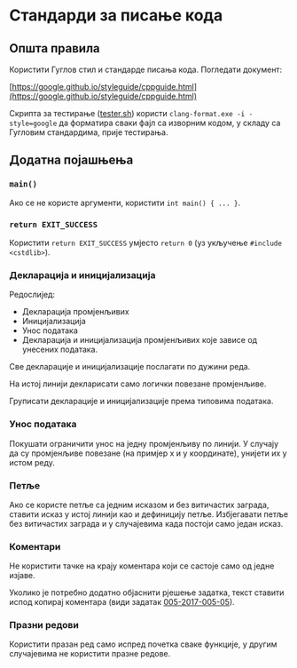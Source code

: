 # Стандарди за писање кода
## Општа правила
Користити Гуглов стил и стандарде писања кода. Погледати документ:

[https://google.github.io/styleguide/cppguide.html](https://google.github.io/styleguide/cppguide.html)

Скрипта за тестирање ([tester.sh](https://github.com/novakpetrovic/takmicenje/tree/master/tester)) користи `clang-format.exe -i -style=google` да форматира сваки фајл са изворним кодом, у складу са Гугловим стандардима, прије тестирања.

## Додатна појашњења
### `main()`
Ако се не користе аргументи, користити `int main() { ... }`.
### `return EXIT_SUCCESS`
Користити `return EXIT_SUCCESS` умјесто `return 0` (уз укључење `#include <cstdlib>`).
### Декларација и иницијализација
Редослијед:
* Декларација промјенљивих
* Иницијализација
* Унос података
* Декларација и иницијализација промјенљивих које зависе од унесених података.

Све декларације и иницијализације послагати по дужини реда.

На истој линији декларисати само логички повезане промјенљиве.

Груписати декларације и иницијализације према типовима података.
### Унос података
Покушати ограничити унос на једну промјенљиву по линији. У случају да су промјенљиве повезане (на примјер x и y координате), унијети их у истом реду.
### Петље
Ако се користе петље са једним исказом и без витичастих заграда, ставити исказ у истој линији као и дефиницију петље. Избјегавати петље без витичастих заграда и у случајевима када постоји само један исказ.
### Коментари
Не користити тачке на крају коментара који се састоје само од једне изјаве.

Уколико је потребно додатно објаснити рјешење задатка, текст ставити испод копирај коментара (види задатак [005-2017-005-05](https://github.com/novakpetrovic/takmicenje/blob/master/005-2017-005/005-2017-005-05/NP/005-2017-005-05.cpp)).
### Празни редови
Користити празан ред само испред почетка сваке функције, у другим случајевима не користити празне редове.
